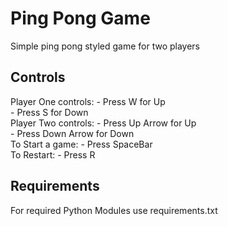 # Ping Pong Game

Simple ping pong styled game for two players

## Controls

Player One controls:    - Press W for Up  
                        - Press S for Down  
Player Two controls:    - Press Up Arrow for Up  
                        - Press Down Arrow for Down  
To Start a game:        - Press SpaceBar   
To Restart:             - Press R  

## Requirements

For required Python Modules use requirements.txt



